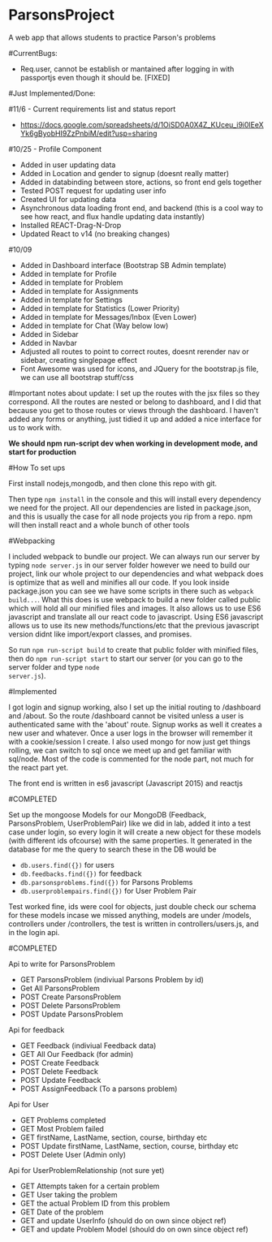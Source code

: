 # ParsonsProject
A web app that allows students to practice Parson's problems

#CurrentBugs:
* Req.user, cannot be establish or mantained after logging in with passportjs even though it should be. [FIXED]

#Just Implemented/Done:

#11/6 - Current requirements list and status report
* https://docs.google.com/spreadsheets/d/1OiSD0A0X4Z_KUceu_i9i0lEeXYk6gByobHI9ZzPnbiM/edit?usp=sharing


#10/25 - Profile Component

* Added in user updating data
* Added in Location and gender to signup (doesnt really matter)
* Added in databinding between store, actions, so front end gels together
* Tested POST request for updating user info
* Created UI for updating data
* Asynchronous data loading front end, and backend (this is a cool way to see how react, and flux handle updating data instantly)
* Installed REACT-Drag-N-Drop
* Updated React to v14 (no breaking changes)

#10/09
* Added in Dashboard interface (Bootstrap SB Admin template)
* Added in template for Profile 
* Added in template for Problem
* Added in template for Assignments
* Added in template for Settings
* Added in template for Statistics (Lower Priority)
* Added in template for Messages/Inbox (Even Lower)
* Added in template for Chat (Way below low)
* Added in Sidebar
* Added in Navbar
* Adjusted all routes to point to correct routes, doesnt rerender nav or sidebar, creating singlepage effect
* Font Awesome was used for icons, and JQuery for the bootstrap.js file, we can use all bootstrap stuff/css

#Important notes about update:
I set up the routes with the jsx files so they correspond. All the routes are nested or belong to dashboard, and I did that because you get to those routes or views through the dashboard. I haven't added any forms or anything, just tidied it up and added a nice interface for us to work with. 

<strong>We should npm run-script dev when working in development mode, and start for production</strong>

#How To set ups

First install nodejs,mongodb, and then clone this repo with git.

Then type <code>npm install</code> in the console and this will install every dependency we need for the project. All our dependencies are listed in package.json, and this is usually the case for all node projects you rip from a repo. npm will then install react and a whole bunch of other tools


#Webpacking

I included webpack to bundle our project. We can always run our server by typing <code>node server.js</code> in our server folder however we need to build our project, link our whole project to our dependencies and what webpack does is optimize that as well and minifies all our code. If you look inside package.json you can see we have some scripts in there such as <code>webpack build...</code>. What this does is use webpack to build a new folder called public which will hold all our minified files and images. It also allows us to use ES6 javascript and translate all our react code to javascript. Using ES6 javascript allows us to use its new methods/functions/etc that the previous javascript version didnt like import/export classes, and promises.

So run <code>npm run-script build</code> to create that public folder with minified files, then do <code>npm run-script start</code> to start our server (or you can go to the server folder and type <code>node server.js</code>).

#Implemented

I got login and signup working, also I set up the initial routing to /dashboard and /about. So the route /dashboard cannot be visited unless a user is authenticated same with the 'about' route. Signup works as well it creates a new user and whatever. Once a user logs in the browser will remember it with a cookie/session I create. I also used mongo for now just get things rolling, we can switch to sql once we meet up and get familiar with sql/node. Most of the code is commented for the node part, not much for the react part yet.

The front end is written in es6 javascript (Javascript 2015) and reactjs


#COMPLETED

Set up the mongoose Models for our MongoDB (Feedback, ParsonsProblem, UserProblemPair) like we did in lab, added it into a test case under login, so every login it will create a new object for these models (with different ids ofcourse) with the same properties. It generated in the database for me the query to search these in the DB would be 

* <code>db.users.find({})</code> for users
* <code>db.feedbacks.find({})</code> for feedback
* <code>db.parsonsproblems.find({})</code> for Parsons Problems
* <code>db.userproblempairs.find({})</code> for User Problem Pair

Test worked fine, ids were cool for objects, just double check our schema for these models incase we missed anything, models are under /models, controllers under /controllers, the test is written in controllers/users.js, and in the login api.

#COMPLETED

Api to write for ParsonsProblem
* GET ParsonsProblem (indiviual Parsons Problem by id)
* Get All ParsonsProblem
* POST Create ParsonsProblem
* POST Delete ParsonsProblem
* POST Update ParsonsProblem

Api for feedback
* GET Feedback (indiviual Feedback data)
* GET All Our Feedback (for admin)
* POST Create Feedback
* POST Delete Feedback
* POST Update Feedback
* POST AssignFeedback (To a parsons problem)

Api for User
* GET Problems completed
* GET Most Problem failed
* GET firstName, LastName, section, course, birthday etc
* POST Update firstName, LastName, section, course, birthday etc
* POST Delete User (Admin only)

Api for UserProblemRelationship (not sure yet)
* GET Attempts taken for a certain problem
* GET User taking the problem
* GET the actual Problem ID from this problem
* GET Date of the problem
* GET and update UserInfo (should do on own since object ref)
* GET and update Problem Model (should do on own since object ref)
